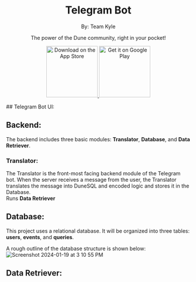 <h1 align="center"> Telegram Bot </h1>
<p align="center">
  <a>By: Team Kyle</a>
</p>

<p align="center">
  The power of the Dune community, right in your pocket!
</p>

<p align="center">
  <a href="https://itunes.apple.com/us/app/gitpoint/id1251245162?mt=8">
    <img alt="Download on the App Store" title="App Store" src="http://i.imgur.com/0n2zqHD.png" width="140">
  </a>

  <a href="https://play.google.com/store/apps/details?id=com.gitpoint">
    <img alt="Get it on Google Play" title="Google Play" src="http://i.imgur.com/mtGRPuM.png" width="140">
  </a>
</p>
## Telegram Bot UI:

## Backend:
The backend includes three basic modules: **Translator**, **Database**, and **Data Retriever**.
<br />
### Translator:
The Translator is the front-most facing backend module of the Telegram bot. When the server receives a message from the user, the Translator translates the message into DuneSQL and encoded logic and stores it in the Database.
<br />
Runs **Data Retriever**
## Database:
This project uses a relational database. It will be organized into three tables: **users**, **events**, and **queries**.

A rough outline of the database structure is shown below:
![Screenshot 2024-01-19 at 3 10 55 PM](https://github.com/adam-gill/tg_trading_bot/assets/81604772/1e94b320-315a-4233-bd5f-c2363181a87e)



## Data Retriever:

